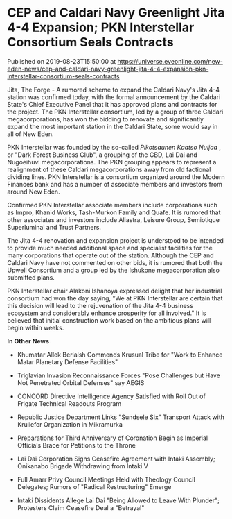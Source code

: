 # CEP and Caldari Navy Greenlight Jita 4-4 Expansion; PKN Interstellar Consortium Seals Contracts
Published on 2019-08-23T15:50:00 at https://universe.eveonline.com/new-eden-news/cep-and-caldari-navy-greenlight-jita-4-4-expansion-pkn-interstellar-consortium-seals-contracts

Jita, The Forge - A rumored scheme to expand the Caldari Navy's Jita 4-4 station was confirmed today, with the formal announcement by the Caldari State's Chief Executive Panel that it has approved plans and contracts for the project. The PKN Interstellar consortium, led by a group of three Caldari megacorporations, has won the bidding to renovate and significantly expand the most important station in the Caldari State, some would say in all of New Eden.

PKN Interstellar was founded by the so-called _Pikotsaunen Kaatso Nuijaa_ , or "Dark Forest Business Club", a grouping of the CBD, Lai Dai and Nugoeihuvi megacorporations. The PKN grouping appears to represent a realignment of these Caldari megacorporations away from old factional dividing lines. PKN Interstellar is a consortium organized around the Modern Finances bank and has a number of associate members and investors from around New Eden.

Confirmed PKN Interstellar associate members include corporations such as Impro, Khanid Works, Tash-Murkon Family and Quafe. It is rumored that other associates and investors include Aliastra, Leisure Group, Semiotique Superluminal and Trust Partners.

The Jita 4-4 renovation and expansion project is understood to be intended to provide much needed additional space and specialist facilities for the many corporations that operate out of the station. Although the CEP and Caldari Navy have not commented on other bids, it is rumored that both the Upwell Consortium and a group led by the Ishukone megacorporation also submitted plans.

PKN Interstellar chair Alakoni Ishanoya expressed delight that her industrial consortium had won the day saying, "We at PKN Interstellar are certain that this decision will lead to the rejuvenation of the Jita 4-4 business ecosystem and considerably enhance prosperity for all involved." It is believed that initial construction work based on the ambitious plans will begin within weeks.

**In Other News**

  * Khumatar Allek Berialsh Commends Krusual Tribe for  "Work to Enhance Matar Planetary Defense Facilities"


  * Triglavian Invasion Reconnaissance Forces "Pose Challenges but Have Not Penetrated Orbital Defenses" say AEGIS


  * CONCORD Directive Intelligence Agency Satisfied with Roll Out of Frigate Technical Readouts Program


  * Republic Justice Department Links "Sundsele Six" Transport Attack with Krullefor Organization in Mikramurka


  * Preparations for Third Anniversary of Coronation Begin as Imperial Officials Brace for Petitions to the Throne


  * Lai Dai Corporation Signs Ceasefire Agreement with Intaki Assembly; Onikanabo Brigade Withdrawing from Intaki V


  * Full Amarr Privy Council Meetings Held with Theology Council Delegates; Rumors of "Radical Restructuring" Emerge


  * Intaki Dissidents Allege Lai Dai "Being Allowed to Leave With Plunder"; Protesters Claim Ceasefire Deal a "Betrayal"
